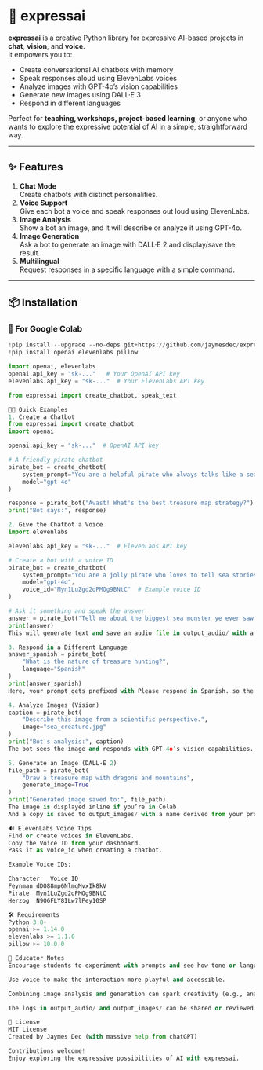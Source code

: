 # 🧠 expressai

**expressai** is a creative Python library for expressive AI-based projects in **chat**, **vision**, and **voice**.  
It empowers you to:

- Create conversational AI chatbots with memory
- Speak responses aloud using ElevenLabs voices
- Analyze images with GPT-4o’s vision capabilities
- Generate new images using DALL·E 3
- Respond in different languages

Perfect for **teaching, workshops, project-based learning**, or anyone who wants to explore the expressive potential of AI in a simple, straightforward way.

---

## ✨ Features

1. **Chat Mode**  
   Create chatbots with distinct personalities.
2. **Voice Support**  
   Give each bot a voice and speak responses out loud using ElevenLabs.
3. **Image Analysis**  
   Show a bot an image, and it will describe or analyze it using GPT-4o.
4. **Image Generation**  
   Ask a bot to generate an image with DALL·E 2 and display/save the result.
5. **Multilingual**  
   Request responses in a specific language with a simple command.

---

## 📦 Installation

### 📍 For Google Colab

```python
!pip install --upgrade --no-deps git+https://github.com/jaymesdec/expressai_library.git
!pip install openai elevenlabs pillow

import openai, elevenlabs
openai.api_key = "sk-..."   # Your OpenAI API key
elevenlabs.api_key = "sk-..."  # Your ElevenLabs API key

from expressai import create_chatbot, speak_text

🧑‍🏫 Quick Examples
1. Create a Chatbot
from expressai import create_chatbot
import openai

openai.api_key = "sk-..."  # OpenAI API key

# A friendly pirate chatbot
pirate_bot = create_chatbot(
    system_prompt="You are a helpful pirate who always talks like a sea captain.",
    model="gpt-4o"
)

response = pirate_bot("Avast! What's the best treasure map strategy?")
print("Bot says:", response)

2. Give the Chatbot a Voice
import elevenlabs

elevenlabs.api_key = "sk-..."  # ElevenLabs API key

# Create a bot with a voice ID
pirate_bot = create_chatbot(
    system_prompt="You are a jolly pirate who loves to tell sea stories.",
    model="gpt-4o",
    voice_id="Myn1LuZgd2qPMOg9BNtC"  # Example voice ID
)

# Ask it something and speak the answer
answer = pirate_bot("Tell me about the biggest sea monster ye ever saw!", speak=True)
print(answer)
This will generate text and save an audio file in output_audio/ with a unique timestamped filename.

3. Respond in a Different Language
answer_spanish = pirate_bot(
    "What is the nature of treasure hunting?",
    language="Spanish"
)
print(answer_spanish)
Here, your prompt gets prefixed with Please respond in Spanish. so the bot replies in Spanish.

4. Analyze Images (Vision)
caption = pirate_bot(
    "Describe this image from a scientific perspective.",
    image="sea_creature.jpg"
)
print("Bot's analysis:", caption)
The bot sees the image and responds with GPT-4o’s vision capabilities. In Google Colab, just upload sea_creature.jpg to your workspace.

5. Generate an Image (DALL·E 2)
file_path = pirate_bot(
    "Draw a treasure map with dragons and mountains",
    generate_image=True
)
print("Generated image saved to:", file_path)
The image is displayed inline if you’re in Colab
And a copy is saved to output_images/ with a name derived from your prompt

🔊 ElevenLabs Voice Tips
Find or create voices in ElevenLabs.
Copy the Voice ID from your dashboard.
Pass it as voice_id when creating a chatbot.

Example Voice IDs:

Character	Voice ID
Feynman	dDO88mp6NlmgMvxIk8kV
Pirate	Myn1LuZgd2qPMOg9BNtC
Herzog	N9Q6FLY8ILw7lPey10SP

🛠 Requirements
Python 3.8+
openai >= 1.14.0
elevenlabs >= 1.1.0
pillow >= 10.0.0

🧠 Educator Notes
Encourage students to experiment with prompts and see how tone or language changes the results.

Use voice to make the interaction more playful and accessible.

Combining image analysis and generation can spark creativity (e.g., analyze a real photo, then generate a fictional variation).

The logs in output_audio/ and output_images/ can be shared or reviewed.

🪪 License
MIT License
Created by Jaymes Dec (with massive help from chatGPT)

Contributions welcome!
Enjoy exploring the expressive possibilities of AI with expressai.